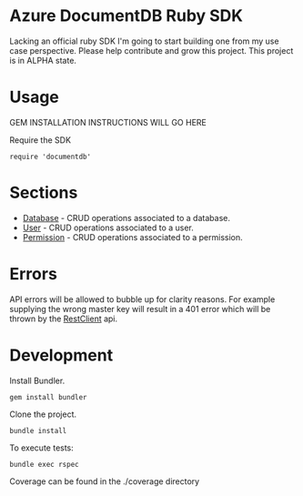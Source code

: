 # Azure DocumentDB Ruby SDK

Lacking an official ruby SDK I'm going to start building one from my use case perspective.  Please help contribute and grow this project.  This project is in ALPHA state.

# Usage

GEM INSTALLATION INSTRUCTIONS WILL GO HERE

Require the SDK

`require 'documentdb'`

# Sections

* [Database](/lib/database) - CRUD operations associated to a database.
* [User](/lib/user) - CRUD operations associated to a user.
* [Permission](/lib/permission) - CRUD operations associated to a permission.

# Errors

API errors will be allowed to bubble up for clarity reasons.  For example supplying the wrong master key will result in a 401 error which will be thrown by the [RestClient](https://github.com/rest-client/rest-client) api.

# Development

Install Bundler.

`gem install bundler`

Clone the project.

`bundle install`

To execute tests:

`bundle exec rspec`

Coverage can be found in the ./coverage directory
